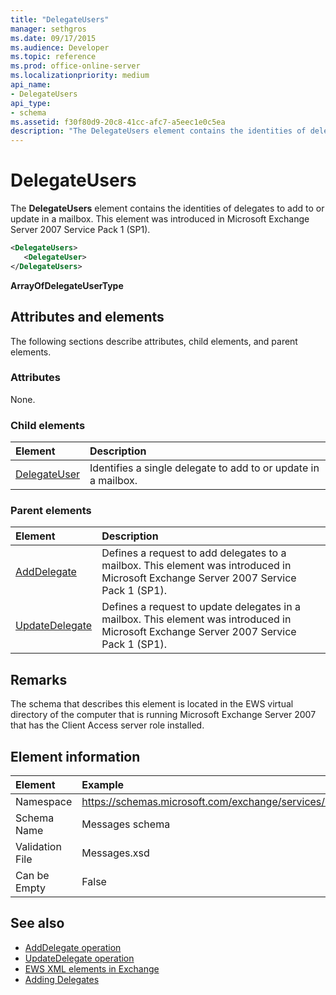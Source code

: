 ```yaml
---
title: "DelegateUsers"
manager: sethgros
ms.date: 09/17/2015
ms.audience: Developer
ms.topic: reference
ms.prod: office-online-server
ms.localizationpriority: medium
api_name:
- DelegateUsers
api_type:
- schema
ms.assetid: f30f80d9-20c8-41cc-afc7-a5eec1e0c5ea
description: "The DelegateUsers element contains the identities of delegates to add to or update in a mailbox. This element was introduced in Microsoft Exchange Server 2007 Service Pack 1 (SP1)."
---
```


# DelegateUsers

The **DelegateUsers** element contains the identities of delegates to add to or update in a mailbox. This element was introduced in Microsoft Exchange Server 2007 Service Pack 1 (SP1). 
  
```xml
<DelegateUsers>
   <DelegateUser>
</DelegateUsers>
```

**ArrayOfDelegateUserType**

## Attributes and elements

The following sections describe attributes, child elements, and parent elements.
  
### Attributes

None.
  
### Child elements

|**Element**|**Description**|
|:-----|:-----|
|[DelegateUser](delegateuser.md) <br/> |Identifies a single delegate to add to or update in a mailbox.  <br/> |
   
### Parent elements

|**Element**|**Description**|
|:-----|:-----|
|[AddDelegate](adddelegate.md) <br/> |Defines a request to add delegates to a mailbox. This element was introduced in Microsoft Exchange Server 2007 Service Pack 1 (SP1).  <br/> |
|[UpdateDelegate](updatedelegate.md) <br/> |Defines a request to update delegates in a mailbox. This element was introduced in Microsoft Exchange Server 2007 Service Pack 1 (SP1).  <br/> |
   
## Remarks

The schema that describes this element is located in the EWS virtual directory of the computer that is running Microsoft Exchange Server 2007 that has the Client Access server role installed.
  
## Element information

|Element|Example|
|:-----|:-----|
|Namespace  <br/> |https://schemas.microsoft.com/exchange/services/2006/messages  <br/> |
|Schema Name  <br/> |Messages schema  <br/> |
|Validation File  <br/> |Messages.xsd  <br/> |
|Can be Empty  <br/> |False  <br/> |
   
## See also

- [AddDelegate operation](adddelegate-operation.md) 
- [UpdateDelegate operation](updatedelegate-operation.md)
- [EWS XML elements in Exchange](ews-xml-elements-in-exchange.md)
- [Adding Delegates](https://msdn.microsoft.com/library/3a744150-66a3-4a13-9433-793603ba5038%28Office.15%29.aspx)

